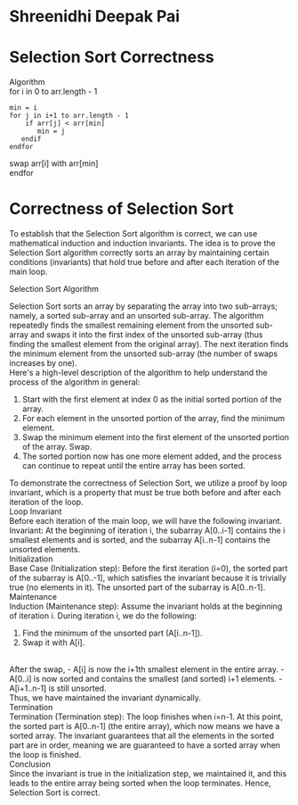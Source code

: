 # Shreenidhi Deepak Pai
# Selection Sort Correctness

Algorithm
<br>
for i in 0 to arr.length - 1
    
    min = i
    for j in i+1 to arr.length - 1
        if arr[j] < arr[min]
           min = j
       endif
    endfor

   swap arr[i] with arr[min]<br>
endfor

# Correctness of Selection Sort <br>
To establish that the Selection Sort algorithm is correct, we can use mathematical induction and induction invariants. The idea is to prove the Selection Sort algorithm correctly sorts an array by maintaining certain conditions (invariants) that hold true before and after each iteration of the main loop.<br>

Selection Sort Algorithm<br>

Selection Sort sorts an array by separating the array into two sub-arrays; namely, a sorted sub-array and an unsorted sub-array. The algorithm repeatedly finds the smallest remaining element from the unsorted sub-array and swaps it into the first index of the unsorted sub-array (thus finding the smallest element from the original array). The next iteration finds the minimum element from the unsorted sub-array (the number of swaps increases by one).
 <br>
Here's a high-level description of the algorithm to help understand the process of the algorithm in general: 
<br>
1. Start with the first element at index 0 as the initial sorted portion of the array.
2. For each element in the unsorted portion of the array, find the minimum element.
3. Swap the minimum element into the first element of the unsorted portion of the array. Swap. 
4. The sorted portion now has one more element added, and the process can continue to repeat until the entire array has been sorted. <br>

To demonstrate the correctness of Selection Sort, we utilize a proof by loop invariant, which is a property that must be true both before and after each iteration of the loop.
<br>
Loop Invariant
<br>
Before each iteration of the main loop, we will have the following invariant.
<br>
Invariant: At the beginning of iteration i, the subarray A[0..i-1] contains the i smallest elements and is sorted, and the subarray A[i..n-1] contains the unsorted elements.
<br>
Initialization
<br>
Base Case (Initialization step): Before the first iteration (i=0), the sorted part of the subarray is A[0..-1], which satisfies the invariant because it is trivially true (no elements in it). The unsorted part of the subarray is A[0..n-1].
<br>
Maintenance
<br>
Induction (Maintenance step): Assume the invariant holds at the beginning of iteration i. During iteration i, we do the following:
1. Find the minimum of the unsorted part (A[i..n-1]).
2. Swap it with A[i]. 
<br>
After the swap,
- A[i] is now the i+1th smallest element in the entire array.
- A[0..i] is now sorted and contains the smallest (and sorted) i+1 elements.
- A[i+1..n-1] is still unsorted. 
<br>
Thus, we have maintained the invariant dynamically.
<br>
Termination
<br>
Termination (Termination step): The loop finishes when i=n-1. At this point, the sorted part is A[0..n-1] (the entire array), which now means we have a sorted array. The invariant guarantees that all the elements in the sorted part are in order, meaning we are guaranteed to have a sorted array when the loop is finished.
<br>
Conclusion
<br>
Since the invariant is true in the initialization step, we maintained it, and this leads to the entire array being sorted when the loop terminates. Hence, Selection Sort is correct. 
